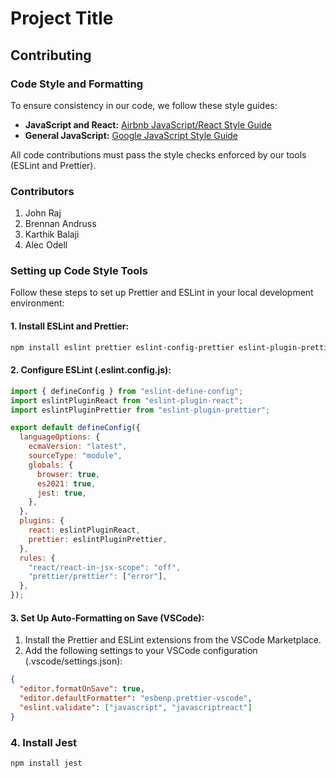 # Project Title

## Contributing

### Code Style and Formatting

To ensure consistency in our code, we follow these style guides:

- **JavaScript and React:** [Airbnb JavaScript/React Style Guide](https://airbnb.io/javascript/react/)
- **General JavaScript:** [Google JavaScript Style Guide](https://google.github.io/styleguide/jsguide.html)

All code contributions must pass the style checks enforced by our tools (ESLint and Prettier).

### Contributors

1. John Raj
2. Brennan Andruss
3. Karthik Balaji
4. Alec Odell

### Setting up Code Style Tools

Follow these steps to set up Prettier and ESLint in your local development environment:

#### 1. Install ESLint and Prettier:

```bash
npm install eslint prettier eslint-config-prettier eslint-plugin-prettier --save-dev
```

#### 2. Configure ESLint (.eslint.config.js):

```js
import { defineConfig } from "eslint-define-config";
import eslintPluginReact from "eslint-plugin-react";
import eslintPluginPrettier from "eslint-plugin-prettier";

export default defineConfig({
  languageOptions: {
    ecmaVersion: "latest",
    sourceType: "module",
    globals: {
      browser: true,
      es2021: true,
      jest: true,
    },
  },
  plugins: {
    react: eslintPluginReact,
    prettier: eslintPluginPrettier,
  },
  rules: {
    "react/react-in-jsx-scope": "off",
    "prettier/prettier": ["error"],
  },
});
```

#### 3. Set Up Auto-Formatting on Save (VSCode):

1.  Install the Prettier and ESLint extensions from the VSCode Marketplace.
2.  Add the following settings to your VSCode configuration (.vscode/settings.json):

```json
{
  "editor.formatOnSave": true,
  "editor.defaultFormatter": "esbenp.prettier-vscode",
  "eslint.validate": ["javascript", "javascriptreact"]
}
```

### 4. Install Jest
```bash
npm install jest
```
